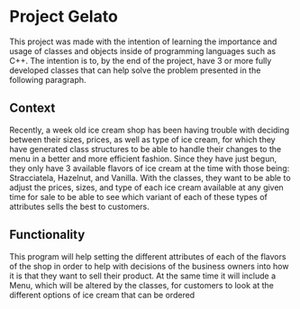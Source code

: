 
# Project Gelato

This project was made with the intention of learning the importance and usage of classes and objects inside of programming languages such as C++. The intention
is to, by the end of the project, have 3 or more fully developed classes that can help solve the problem presented in the following paragraph.

## Context

Recently, a week old ice cream shop has been having trouble with deciding between their sizes, prices, as well as type of ice cream, for which they 
have generated class structures to be able to handle their changes to the menu in a better and more efficient fashion. Since they have just begun, they 
only have 3 available flavors of ice cream at the time with those being: Stracciatela, Hazelnut, and Vanilla. With the classes, they want to be able to adjust
the prices, sizes, and type of each ice cream available at any given time for sale to be able to see which variant of each of these types of attributes 
sells the best to customers.

## Functionality

This program will help setting the different attributes of each of the flavors of the shop in order to help with decisions of the business owners into how 
it is that they want to sell their product. 
At the same time it will include a Menu, which will be altered by the classes, for customers to look at the different options of ice cream that can be ordered 
